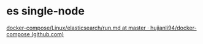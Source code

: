 # es single-node

[docker-compose/Linux/elasticsearch/run.md at master · hujianli94/docker-compose (github.com)](https://github.com/hujianli94/docker-compose/blob/master/Linux/elasticsearch/run.md)